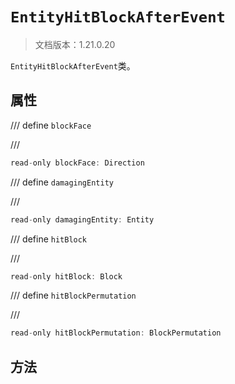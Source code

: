 # `EntityHitBlockAfterEvent`

> 文档版本：1.21.0.20

`EntityHitBlockAfterEvent`类。

## 属性

/// define
`blockFace`


///

```js
read-only blockFace: Direction
```


/// define
`damagingEntity`


///

```js
read-only damagingEntity: Entity
```


/// define
`hitBlock`


///

```js
read-only hitBlock: Block
```


/// define
`hitBlockPermutation`


///

```js
read-only hitBlockPermutation: BlockPermutation
```


## 方法
